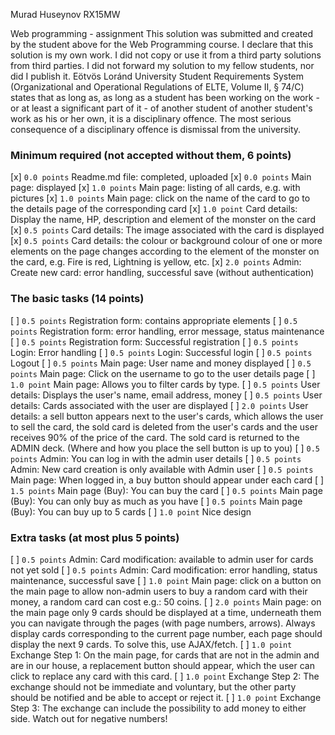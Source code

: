 Murad Huseynov
RX15MW

Web programming - assignment
This solution was submitted and created by the student above for the Web Programming course.
I declare that this solution is my own work. I did not copy or use it from a third party
solutions from third parties. I did not forward my solution to my fellow students, nor did I publish it.
Eötvös Loránd University Student Requirements System
(Organizational and Operational Regulations of ELTE, Volume II, § 74/C) states that as long as,
as long as a student has been working on the work - or at least a significant part of it - of another student
of another student's work as his or her own, it is a disciplinary offence.
The most serious consequence of a disciplinary offence is dismissal from the university.

### Minimum required (not accepted without them, 6 points)
[x] `0.0 points` Readme.md file: completed, uploaded
[x] `0.0 points` Main page: displayed
[x] `1.0 points` Main page: listing of all cards, e.g. with pictures
[x] `1.0 points` Main page: click on the name of the card to go to the details page of the corresponding card
[x] `1.0 point` Card details: Display the name, HP, description and element of the monster on the card
[x] `0.5 points` Card details: The image associated with the card is displayed
[x] `0.5 points` Card details: the colour or background colour of one or more elements on the page changes according to the element of the monster on the card, e.g. Fire is red, Lightning is yellow, etc.
[x] `2.0 points` Admin: Create new card: error handling, successful save (without authentication)

### The basic tasks (14 points)
[ ] `0.5 points` Registration form: contains appropriate elements
[ ] `0.5 points` Registration form: error handling, error message, status maintenance
[ ] `0.5 points` Registration form: Successful registration
[ ] `0.5 points` Login: Error handling
[ ] `0.5 points` Login: Successful login
[ ] `0.5 points` Logout
[ ] `0.5 points` Main page: User name and money displayed
[ ] `0.5 points` Main page: Click on the username to go to the user details page
[ ] `1.0 point` Main page: Allows you to filter cards by type.
[ ] `0.5 points` User details: Displays the user's name, email address, money
[ ] `0.5 points` User details: Cards associated with the user are displayed
[ ] `2.0 points` User details: a sell button appears next to the user's cards, which allows the user to sell the card, the sold card is deleted from the user's cards and the user receives 90% of the price of the card. The sold card is returned to the ADMIN deck. (Where and how you place the sell button is up to you)
[ ] `0.5 points` Admin: You can log in with the admin user details
[ ] `0.5 points` Admin: New card creation is only available with Admin user
[ ] `0.5 points` Main page: When logged in, a buy button should appear under each card
[ ] `1.5 points` Main page (Buy): You can buy the card
[ ] `0.5 points` Main page (Buy): You can only buy as much as you have
[ ] `0.5 points` Main page (Buy): You can buy up to 5 cards
[ ] `1.0 point` Nice design

### Extra tasks (at most plus 5 points)
[ ] `0.5 points` Admin: Card modification: available to admin user for cards not yet sold
[ ] `0.5 points` Admin: Card modification: error handling, status maintenance, successful save
[ ] `1.0 point` Main page: click on a button on the main page to allow non-admin users to buy a random card with their money, a random card can cost e.g.: 50 coins.
[ ] `2.0 points` Main page: on the main page only 9 cards should be displayed at a time, underneath them you can navigate through the pages (with page numbers, arrows). Always display cards corresponding to the current page number, each page should display the next 9 cards. To solve this, use AJAX/fetch.
[ ] `1.0 point` Exchange Step 1: On the main page, for cards that are not in the admin and are in our house, a replacement button should appear, which the user can click to replace any card with this card.
[ ] `1.0 point` Exchange Step 2: The exchange should not be immediate and voluntary, but the other party should be notified and be able to accept or reject it.
[ ] `1.0 point` Exchange Step 3: The exchange can include the possibility to add money to either side. Watch out for negative numbers!